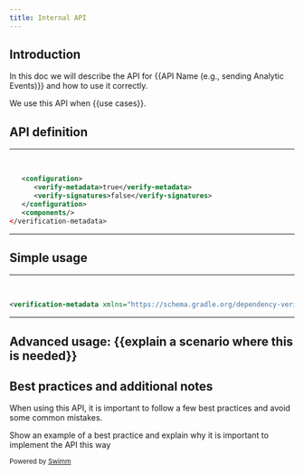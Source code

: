 ```yaml
---
title: Internal API
---
```

## Introduction

In this doc we will describe the API for {{API Name (e.g., sending Analytic Events)}} and how to use it correctly.

We use this API when {{use cases}}.

## API definition

<SwmSnippet path="/build-tools-internal/gradle/verification-metadata.xml" line="3">

---

&nbsp;

```xml
   <configuration>
      <verify-metadata>true</verify-metadata>
      <verify-signatures>false</verify-signatures>
   </configuration>
   <components/>
</verification-metadata>
```

---

</SwmSnippet>

## Simple usage

<SwmSnippet path="/build-tools-internal/gradle/verification-metadata.xml" line="2">

---

&nbsp;

```xml
<verification-metadata xmlns="https://schema.gradle.org/dependency-verification" xmlns:xsi="http://www.w3.org/2001/XMLSchema-instance" xsi:schemaLocation="https://schema.gradle.org/dependency-verification https://schema.gradle.org/dependency-verification/dependency-verification-1.2.xsd">
```

---

</SwmSnippet>

## Advanced usage: {{explain a scenario where this is needed}}

## Best practices and additional notes

When using this API, it is important to follow a few best practices and avoid some common mistakes.

<SwmSnippetPlaceholder>

Show an example of a best practice and explain why it is important to implement the API this way

</SwmSnippetPlaceholder>

<SwmMeta version="3.0.0" repo-id="Z2l0aHViJTNBJTNBZWxhc3RpY3NlYXJjaCUzQSUzQUlkaXRZZWdlclN3aW1t" repo-name="elasticsearch"><sup>Powered by [Swimm](https://staging.swimm.cloud/)</sup></SwmMeta>
